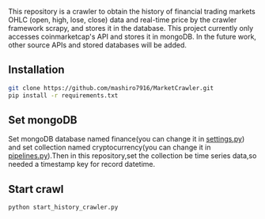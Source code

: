 This repository is a crawler to obtain the history of financial trading markets OHLC (open, high, lose, close) data and real-time price by the crawler framework scrapy, and stores it in the database. This project currently only accesses coinmarketcap's API and stores it in mongoDB. In the future work, other source APIs and stored databases will be added.

## Installation

```bash
git clone https://github.com/mashiro7916/MarketCrawler.git
pip install -r requirements.txt
```
## Set mongoDB 
Set mongoDB database named finance(you can change it in [settings.py](MarketCrawler/settings.py)) and set collection named cryptocurrency(you can change it in [pipelines.py](MarketCrawler/pipelines.py)).Then in this repository,set the collection be time series data,so needed a timestamp key for record datetime.
## Start crawl
```bash
python start_history_crawler.py
```
